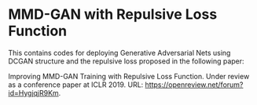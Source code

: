 # MMD-GAN with Repulsive Loss Function
This contains codes for deploying Generative Adversarial Nets using DCGAN structure and the repulsive loss proposed in the following paper:

Improving MMD-GAN Training with Repulsive Loss Function. Under review as a conference paper at ICLR 2019. URL: https://openreview.net/forum?id=HygjqjR9Km.

